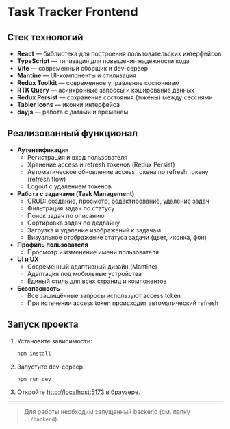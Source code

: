 # Task Tracker Frontend

## Стек технологий

- **React** — библиотека для построения пользовательских интерфейсов
- **TypeScript** — типизация для повышения надежности кода
- **Vite** — современный сборщик и dev-сервер
- **Mantine** — UI-компоненты и стилизация
- **Redux Toolkit** — современное управление состоянием
- **RTK Query** — асинхронные запросы и кэширование данных
- **Redux Persist** — сохранение состояния (токены) между сессиями
- **Tabler Icons** — иконки интерфейса
- **dayjs** — работа с датами и временем

## Реализованный функционал

- **Аутентификация**
  - Регистрация и вход пользователя
  - Хранение access и refresh токенов (Redux Persist)
  - Автоматическое обновление access токена по refresh токену (refresh flow)
  - Logout с удалением токенов
- **Работа с задачами (Task Management)**
  - CRUD: создание, просмотр, редактирование, удаление задач
  - Фильтрация задач по статусу
  - Поиск задач по описанию
  - Сортировка задач по дедлайну
  - Загрузка и удаление изображений к задачам
  - Визуальное отображение статуса задачи (цвет, иконка, фон)
- **Профиль пользователя**
  - Просмотр и изменение имени пользователя
- **UI и UX**
  - Современный адаптивный дизайн (Mantine)
  - Адаптация под мобильные устройства
  - Единый стиль для всех страниц и компонентов
- **Безопасность**
  - Все защищённые запросы используют access token
  - При истечении access token происходит автоматический refresh

## Запуск проекта

1. Установите зависимости:
   ```bash
   npm install
   ```
2. Запустите dev-сервер:
   ```bash
   npm run dev
   ```
3. Откройте [http://localhost:5173](http://localhost:5173) в браузере.

---

> Для работы необходим запущенный backend (см. папку `../backend`).
